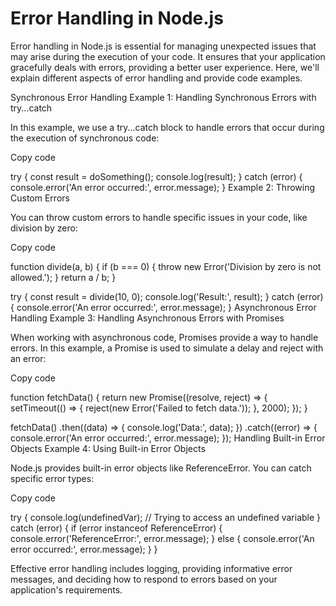 # Error Handling in Node.js
Error handling in Node.js is essential for managing unexpected issues that may arise during the execution of your code. 
It ensures that your application gracefully deals with errors, providing a better user experience. Here, we'll explain 
different aspects of error handling and provide code examples.

Synchronous Error Handling
Example 1: Handling Synchronous Errors with try...catch

In this example, we use a try...catch block to handle errors that occur during the execution of synchronous code:


Copy code

try {
  const result = doSomething();
  console.log(result);
} catch (error) {
  console.error('An error occurred:', error.message);
}
Example 2: Throwing Custom Errors

You can throw custom errors to handle specific issues in your code, like division by zero:


Copy code

function divide(a, b) {
  if (b === 0) {
    throw new Error('Division by zero is not allowed.');
  }
  return a / b;
}

try {
  const result = divide(10, 0);
  console.log('Result:', result);
} catch (error) {
  console.error('An error occurred:', error.message);
}
Asynchronous Error Handling
Example 3: Handling Asynchronous Errors with Promises

When working with asynchronous code, Promises provide a way to handle errors. In this example, a Promise is used to simulate a delay and reject with an error:


Copy code

function fetchData() {
  return new Promise((resolve, reject) => {
    setTimeout(() => {
      reject(new Error('Failed to fetch data.'));
    }, 2000);
  });
}

fetchData()
  .then((data) => {
    console.log('Data:', data);
  })
  .catch((error) => {
    console.error('An error occurred:', error.message);
  });
Handling Built-in Error Objects
Example 4: Using Built-in Error Objects

Node.js provides built-in error objects like ReferenceError. You can catch specific error types:


Copy code

try {
  console.log(undefinedVar); // Trying to access an undefined variable
} catch (error) {
  if (error instanceof ReferenceError) {
    console.error('ReferenceError:', error.message);
  } else {
    console.error('An error occurred:', error.message);
  }
}

Effective error handling includes logging, providing informative error messages, and deciding how to respond to errors based on your application's requirements.